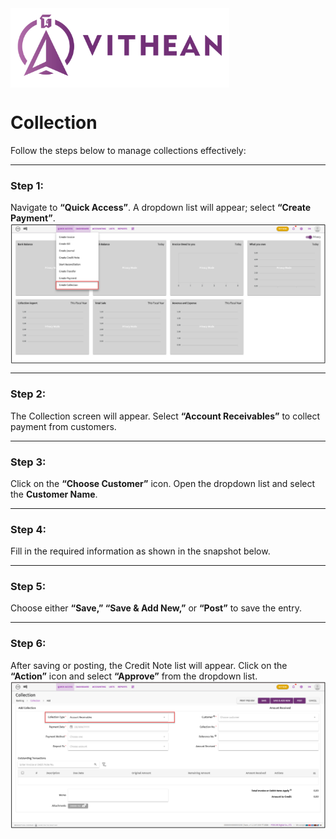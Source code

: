 <img align="center" width="350" style="margin:auto; width: 350px;" title="logo" src="../assets/images/logo.png">

# Collection

Follow the steps below to manage collections effectively:

---

### **Step 1:**  
Navigate to **“Quick Access”**. A dropdown list will appear; select **“Create Payment”**.  
<img align="center" style="margin:auto; width:837px" title="Collection" src="../process-flow/images/08/02-08-01.png">

---

### **Step 2:**  
The Collection screen will appear. Select **“Account Receivables”** to collect payment from customers.

---

### **Step 3:**  
Click on the **“Choose Customer”** icon. Open the dropdown list and select the **Customer Name**.

---

### **Step 4:**  
Fill in the required information as shown in the snapshot below.

---

### **Step 5:**  
Choose either **“Save,” “Save & Add New,”** or **“Post”** to save the entry.

---

### **Step 6:**  
After saving or posting, the Credit Note list will appear. Click on the **“Action”** icon and select **“Approve”** from the dropdown list.  
<img align="center" style="margin:auto; width:837px" title="Collection" src="../process-flow/images/08/02-08-02.png">
